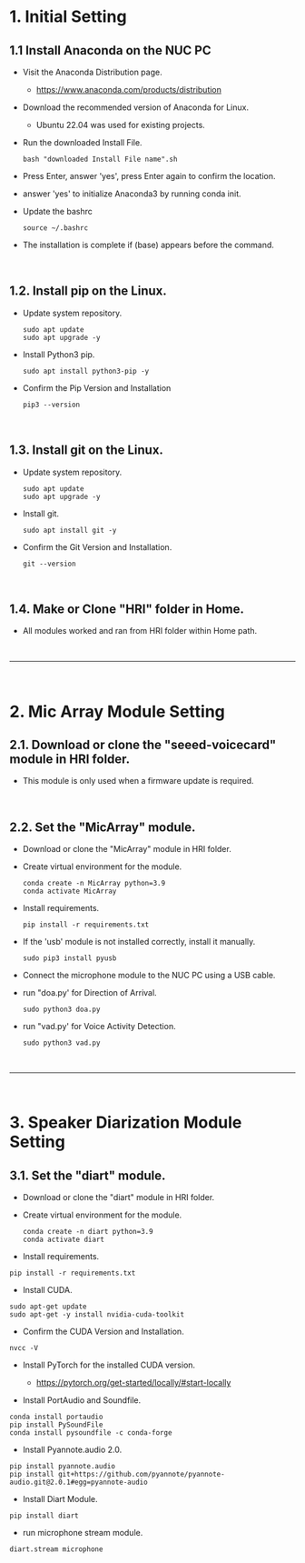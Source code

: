 # 1. Initial Setting

## 1.1 Install Anaconda on the NUC PC

* Visit the Anaconda Distribution page.
  * https://www.anaconda.com/products/distribution


* Download the recommended version of Anaconda for Linux.
  * Ubuntu 22.04 was used for existing projects.


* Run the downloaded Install File.
  ```
  bash "downloaded Install File name".sh
  ```

* Press Enter, answer 'yes', press Enter again to confirm the location.

* answer 'yes' to initialize Anaconda3 by running conda init.

* Update the bashrc
  ```
  source ~/.bashrc
  ```

* The installation is complete if (base) appears before the command.    
</br>

## 1.2. Install pip on the Linux.

* Update system repository.
  ```
  sudo apt update
  sudo apt upgrade -y
  ```

* Install Python3 pip.
  ```
  sudo apt install python3-pip -y
  ```

* Confirm the Pip Version and Installation
  ```
  pip3 --version
  ```
</br>

## 1.3. Install git on the Linux.

* Update system repository.
  ```
  sudo apt update
  sudo apt upgrade -y
  ```

* Install git.
  ```
  sudo apt install git -y
  ```

* Confirm the Git Version and Installation.
  ```
  git --version
  ```
</br>

## 1.4. Make or Clone "HRI" folder in Home.

* All modules worked and ran from HRI folder within Home path.
</br>

----------
</br>

# 2. Mic Array Module Setting

## 2.1. Download or clone the "seeed-voicecard" module in HRI folder.

* This module is only used when a firmware update is required.
</br>

## 2.2. Set the "MicArray" module.

* Download or clone the "MicArray" module in HRI folder.

* Create virtual environment for the module.
  ```
  conda create -n MicArray python=3.9
  conda activate MicArray
  ```
  
* Install requirements.
  ```
  pip install -r requirements.txt
  ```
  
* If the 'usb' module is not installed correctly, install it manually.
  ```
  sudo pip3 install pyusb
  ```

* Connect the microphone module to the NUC PC using a USB cable.

* run "doa.py' for Direction of Arrival.
  ```
  sudo python3 doa.py
  ```

* run "vad.py' for Voice Activity Detection.
  ```
  sudo python3 vad.py
  ```
  </br>

----------
</br>

# 3. Speaker Diarization Module Setting

## 3.1. Set the "diart" module.

* Download or clone the "diart" module in HRI folder.

* Create virtual environment for the module.
  ```
  conda create -n diart python=3.9
  conda activate diart
  ```

* Install requirements.
```
pip install -r requirements.txt
```

* Install CUDA.
```
sudo apt-get update
sudo apt-get -y install nvidia-cuda-toolkit
```

* Confirm the CUDA Version and Installation.
```
nvcc -V
```

* Install PyTorch for the installed CUDA version.
  * https://pytorch.org/get-started/locally/#start-locally
  
* Install PortAudio and Soundfile.
```
conda install portaudio
pip install PySoundFile
conda install pysoundfile -c conda-forge
```

* Install Pyannote.audio 2.0.
```
pip install pyannote.audio
pip install git+https://github.com/pyannote/pyannote-audio.git@2.0.1#egg=pyannote-audio
```

* Install Diart Module.
```
pip install diart
```

* run microphone stream module.
```
diart.stream microphone
```
